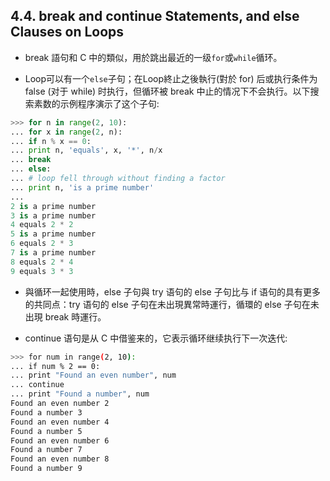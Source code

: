 ## 4.4. break and continue Statements, and else Clauses on Loops

* break 語句和 C 中的類似，用於跳出最近的一级`for`或`while`循环。

* Loop可以有一个`else`子句；在Loop終止之後執行(對於 for) 后或执行条件为 false (对于 while) 时执行，但循环被 break 中止的情况下不会执行。以下搜索素数的示例程序演示了这个子句:
```python
>>> for n in range(2, 10):
... for x in range(2, n):
... if n % x == 0:
... print n, 'equals', x, '*', n/x
... break
... else:
... # loop fell through without finding a factor
... print n, 'is a prime number'
...
2 is a prime number
3 is a prime number
4 equals 2 * 2
5 is a prime number
6 equals 2 * 3
7 is a prime number
8 equals 2 * 4
9 equals 3 * 3
```


* 與循环一起使用時，else 子句與 try 语句的 else 子句比与 if 语句的具有更多的共同点：try 语句的 else 子句在未出現異常時運行，循環的 else 子句在未出現 break 時運行。

* continue 语句是从 C 中借鉴来的，它表示循环继续执行下一次迭代:
```bash
>>> for num in range(2, 10):
... if num % 2 == 0:
... print "Found an even number", num
... continue
... print "Found a number", num
Found an even number 2
Found a number 3
Found an even number 4
Found a number 5
Found an even number 6
Found a number 7
Found an even number 8
Found a number 9
```
